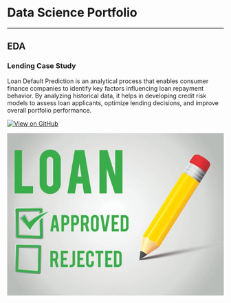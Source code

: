 # Data Science Portfolio
---
## EDA

### Lending Case Study

Loan Default Prediction is an analytical process that enables consumer finance companies to identify key factors influencing loan repayment behavior. By analyzing historical data, it helps in developing credit risk models to assess loan applicants, optimize lending decisions, and improve overall portfolio performance.

[![View on GitHub](https://img.shields.io/badge/GitHub-View_on_GitHub-blue?logo=GitHub)](https://github.com/Arif1234/Leading-Club-Case-Study)

<center><img src="assets/img/Loan Fraud Prediction.jpg"/></center>
